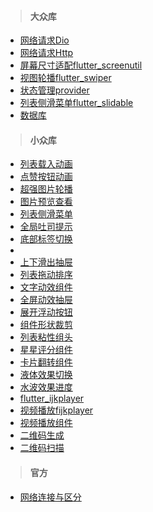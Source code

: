 > #### 大众库

* [网络请求Dio](https://pub.flutter-io.cn/packages/dio)
* [网络请求Http](https://pub.flutter-io.cn/packages/http)
* [屏幕尺寸适配flutter_screenutil](https://pub.flutter-io.cn/packages/flutter_screenutil)
* [视图轮播flutter_swiper](https://pub.flutter-io.cn/packages/flutter_swiper)
* [状态管理provider](https://pub.flutter-io.cn/packages/provider)
* [列表侧滑菜单flutter_slidable](https://pub.flutter-io.cn/packages/flutter_slidable)
* [数据库](https://pub.flutter-io.cn/packages/sqflite)



> #### 小众库

* [列表载入动画](https://pub.flutter-io.cn/packages/flutter_staggered_animations)
* [点赞按钮动画](https://pub.flutter-io.cn/packages/like_button)
* [超强图片轮播](https://pub.flutter-io.cn/packages/flutter_swiper)
* [图片预览查看](https://pub.flutter-io.cn/packages/photo_view)
* [列表侧滑菜单](https://pub.flutter-io.cn/packages/flutter_slidable)
* [全局吐司提示](https://pub.flutter-io.cn/packages/bot_toast)
* [底部标签切换](https://pub.flutter-io.cn/packages/curved_navigation_bar)
* 
* [上下滑出抽屉](https://pub.flutter-io.cn/packages/sliding_panel)
* [列表拖动排序](https://pub.flutter-io.cn/packages/drag_list)
* [文字动效组件](https://pub.flutter-io.cn/packages/animated_text_kit)
* [全屏动效抽屉](https://pub.flutter-io.cn/packages/hidden_drawer_menu)
* [展开浮动按钮](https://pub.flutter-io.cn/packages/flutter_speed_dial)
* [组件形状裁剪](https://pub.flutter-io.cn/packages/flutter_custom_clippers)
* [列表粘性组头](https://pub.flutter-io.cn/packages/sticky_headers)
* [星星评分组件](https://pub.flutter-io.cn/packages/flutter_rating_bar)
* [卡片翻转组件](https://pub.flutter-io.cn/packages/flip_card)
* [液体效果切换](https://pub.flutter-io.cn/packages/liquid_swipe)
* [水波效果进度](https://pub.flutter-io.cn/packages/liquid_progress_indicator)
* [flutter_ijkplayer](https://pub.flutter-io.cn/packages/flutter_ijkplayer)
* [视频播放fijkplayer](https://pub.flutter-io.cn/packages/fijkplayer)
* [视频播放组件](https://github.com/sarbagyastha/youtube_player_flutter)
* [二维码生成](https://pub.flutter-io.cn/packages/qr_flutter)
* [二维码扫描](https://pub.flutter-io.cn/packages/barcode_scan)

> #### 官方

* [网络连接与区分](https://pub.flutter-io.cn/packages/connectivity)